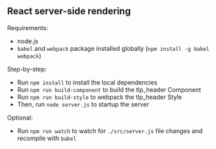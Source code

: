 ## React server-side rendering

Requirements:
- node.js
- ```babel``` and ```webpack``` package installed globally (```npm install -g babel webpack```)

Step-by-step:
- Run ```npm install``` to install the local dependencies
- Run ```npm run build-component``` to build the tlp_header Component
- Run ```npm run build-style``` to webpack the tlp_header Style
- Then, run ```node server.js``` to startup the server

Optional:
- Run ```npm run watch``` to watch for ```./src/server.js``` file changes and recompile with ```babel```
